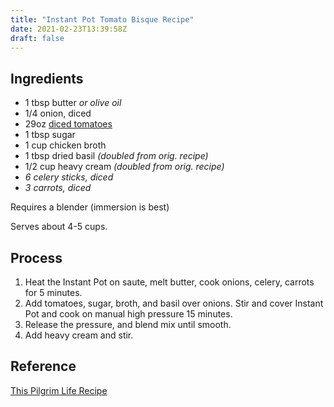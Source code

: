 ```yaml
---
title: "Instant Pot Tomato Bisque Recipe"
date: 2021-02-23T13:39:58Z
draft: false
---
```


## Ingredients

* 1 tbsp butter _or olive oil_
* 1/4 onion, diced
* 29oz [diced tomatoes](https://www.costco.com/kirkland-signature-organic-diced-tomatoes%2C-14.5-oz%2C-8-count.product.100334857.html)
* 1 tbsp sugar
* 1 cup chicken broth
* 1 tbsp dried basil _(doubled from orig. recipe)_
* 1/2 cup heavy cream _(doubled from orig. recipe)_
* _6 celery sticks, diced_
* _3 carrots, diced_

Requires a blender (immersion is best)

Serves about 4-5 cups.

## Process

1. Heat the Instant Pot on saute, melt butter, cook onions, celery, carrots for 5 minutes.
1. Add tomatoes, sugar, broth, and basil over onions. Stir and cover Instant Pot
and cook on manual high pressure 15 minutes.
1. Release the pressure, and blend mix until smooth.
1. Add heavy cream and stir.

## Reference

[This Pilgrim Life Recipe](https://www.thispilgrimlife.com/instant-pot-creamy-tomato-soup/)
